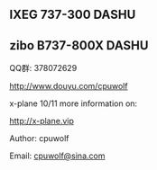 ## IXEG 737-300 DASHU ##

## zibo B737-800X DASHU ##

QQ群: 378072629

http://www.douyu.com/cpuwolf


x-plane 10/11 more information on:

http://x-plane.vip

Author: cpuwolf

Email: cpuwolf@sina.com